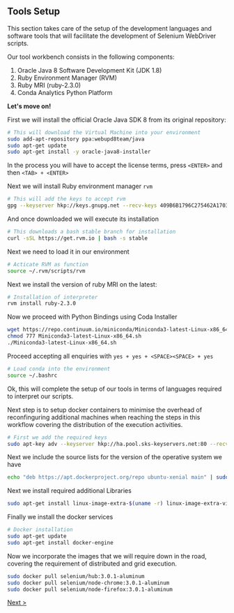 ## Tools Setup

This section takes care of the setup of the development languages and software tools that will facilitate the development of Selenium WebDriver scripts.

Our tool workbench consists in the following components:

1. Oracle Java 8 Software Development Kit (JDK 1.8)
2. Ruby Environment Manager (RVM)
3. Ruby MRI (ruby-2.3.0)
4. Conda Analytics Python Platform


__Let's move on!__

First we will install the official Oracle Java SDK 8 from its original repository:
```sh
# This will download the Virtual Machine into your environment
sudo add-apt-repository ppa:webupd8team/java
sudo apt-get update
sudo apt-get install -y oracle-java8-installer
```

In the process you will have to accept the license terms, press `<ENTER>` and then `<TAB> + <ENTER>`

Next we will install Ruby environment manager `rvm`
```sh
# This will add the keys to accept rvm
gpg --keyserver hkp://keys.gnupg.net --recv-keys 409B6B1796C275462A1703113804BB82D39DC0E3
```

And once downloaded we will execute its installation
```sh
# This downloads a bash stable branch for installation
curl -sSL https://get.rvm.io | bash -s stable
```

Next we need to load it in our environment
```sh
# Acticate RVM as function
source ~/.rvm/scripts/rvm
```

Next we install the version of ruby MRI on the latest:
```sh
# Installation of interpreter
rvm install ruby-2.3.0
```

Now we proceed with Python Bindings using Coda Installer
```sh
wget https://repo.continuum.io/miniconda/Miniconda3-latest-Linux-x86_64.sh
chmod 777 Miniconda3-latest-Linux-x86_64.sh
./Miniconda3-latest-Linux-x86_64.sh
```

Proceed accepting all enquiries with `yes + yes + <SPACE><SPACE> + yes`
```sh
# Load conda into the environment
source ~/.bashrc
```

Ok, this will complete the setup of our tools in terms of languages required to interpret our scripts.

Next step is to setup docker containers to minimise the overhead of reconfinguring additional machines when reaching the steps in this workflow covering the distribution of the execution activities.

```sh
# First we add the required keys
sudo apt-key adv --keyserver hkp://ha.pool.sks-keyservers.net:80 --recv-keys 58118E89F3A912897C070ADBF76221572C52609D
```
Next we include the source lists for the version of the operative system we have
```sh
echo "deb https://apt.dockerproject.org/repo ubuntu-xenial main" | sudo tee /etc/apt/sources.list.d/docker.list
```

Next we install required additional Libraries
```sh
sudo apt-get install linux-image-extra-$(uname -r) linux-image-extra-virtual
```

Finally we install the docker services
```sh
# Docker installation
sudo apt-get update
sudo apt-get install docker-engine
```

Now we incorporate the images that we will require down in the road, covering the requirement of distributed and grid execution.
```sh
sudo docker pull selenium/hub:3.0.1-aluminum
sudo docker pull selenium/node-chrome:3.0.1-aluminum
sudo docker pull selenium/node-firefox:3.0.1-aluminum
```

[Next >](http://github.com/canimus/iovio-tech1/tree/master/L03_repository_setup)
